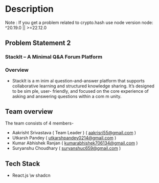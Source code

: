 # Description

Note : If you get a problem related to crypto.hash use node version node: ^20.19.0 || >=22.12.0

## Problem Statement 2

### StackIt – A Minimal Q&A Forum Platform

### Overview

- StackIt is a m inim al question-and-answer platform that supports collaborative
  learning and structured knowledge sharing. It’s designed to be sim ple, user- friendly,
  and focused on the core experience of asking and answering questions within a
  com m unity.

## Team overview

The team consists of 4 members-

- Aakrisht Srivastava ( Team Leader ) ( aakrisri55@gmail.com )
- Utkarsh Pandey ( utkarshpandey0214@gmail.com )
- Kumar Abhishek Ranjan ( kumarabhishek706134@gmail.com )
- Suryanshu Choudhary ( suryanshuc659@gmail.com )

## Tech Stack

- React.js \w shadcn
